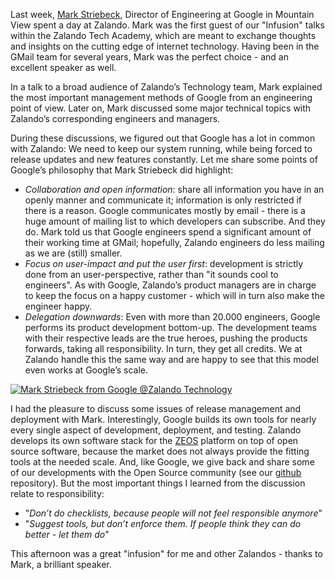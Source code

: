<!--
.. title: Infusion @Zalando: how to develop the Google way
.. slug: infusion-zalando-how-to-develop-the-google-way
.. date: 2013-11-18 10:00:18
.. tags: Development,Development,Engineering,Events,Management
.. author: Sebastian Rönnau
.. image: zalando-tech-talk-1_teaser.jpg
-->

Last week, [Mark Striebeck](https://plus.google.com/+MarkStriebeck/about), Director of
Engineering at Google in Mountain View spent a day at Zalando. Mark was the first guest 
of our "Infusion" talks within the Zalando Tech Academy, which are
meant to exchange thoughts and insights on the cutting edge of internet
technology. Having been in the GMail team for several years, Mark was the
perfect choice - and an excellent speaker as well.

<!-- TEASER_END -->

In a talk to a broad audience of Zalando’s Technology team, Mark explained the most important
management methods of Google from an engineering point of view. Later on, Mark
discussed some major technical topics with Zalando’s corresponding engineers
and managers.

During these discussions, we figured out that Google has a lot
in common with Zalando: We need to keep our system running, while being forced
to release updates and new features constantly. Let me share some points of
Google’s philosophy that Mark Striebeck did highlight:

  * _Collaboration and open information_: share all information you have in an openly manner and communicate it; information is only restricted if there is a reason. Google communicates mostly by email - there is a huge amount of mailing list to which developers can subscribe. And they do. Mark told us that Google engineers spend a significant amount of their working time at GMail; hopefully, Zalando engineers do less mailing as we are (still) smaller.
  * _Focus on user-impact and put the user first_: development is strictly done from an user-perspective, rather than "it sounds cool to engineers". As with Google, Zalando’s product managers are in charge to keep the focus on a happy customer - which will in turn also make the engineer happy.
  * _Delegation downwards_: Even with more than 20.000 engineers, Google performs its product development bottom-up. The development teams with their respective leads are the true heroes, pushing the products forwards, taking all responsibility. In turn, they get all credits. We at Zalando handle this the same way and are happy to see that this model even works at Google’s scale.

[![Mark Striebeck from Google @Zalando Technology ](/files/2013/11/Zalando-Tech-Talk_1.jpg)](/files/2013/11/Zalando-Tech-Talk_1.jpg)

I had the pleasure to discuss some issues of release management and deployment
with Mark. Interestingly, Google builds its own tools for nearly every single
aspect of development, deployment, and testing. Zalando develops its own
software stack for the [ZEOS](http://tech.zalando.com/platform/) platform on
top of open source software, because the market does not always provide the
fitting tools at the needed scale. And, like Google, we give back and share
some of our developments with the Open Source community (see our
[github](https://github.com/zalando) repository). But the most important
things I learned from the discussion relate to responsibility:

  * "_Don’t do checklists, because people will not feel responsible anymore_"
  * "_Suggest tools, but don’t enforce them. If people think they can do better - let them do_"

This afternoon was a great "infusion" for me and other Zalandos - thanks to
Mark, a brilliant speaker.

